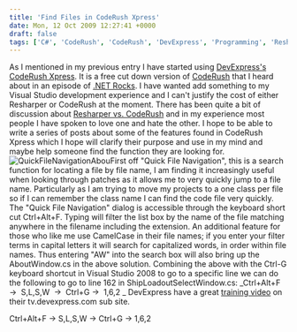 ```yaml
---
title: 'Find Files in CodeRush Xpress'
date: Mon, 12 Oct 2009 12:27:41 +0000
draft: false
tags: ['C#', 'CodeRush', 'CodeRush', 'DevExpress', 'Programming', 'Resharper', 'Visual Studio']
---
```


As I mentioned in my previous entry I have started using [DevExpress's CodeRush Xpress](http://www.devexpress.com/Products/Visual_Studio_Add-in/CodeRushX/Index.xml). It is a free cut down version of [CodeRush](http://www.devexpress.com/Products/Visual_Studio_Add-in/Coding_Assistance/) that I heard about in an episode of [.NET Rocks](http://www.dotnetrocks.com/). I have wanted add something to my Visual Studio development experience and I can't justify the cost of either Resharper or CodeRush at the moment. There has been quite a bit of discussion about [Resharper vs. CodeRush](http://www.hanselman.com/blog/ReSharperVsCodeRush.aspx) and in my experience most people I have spoken to love one and hate the other. I hope to be able to write a series of posts about some of the features found in CodeRush Xpress which I hope will clarify their purpose and use in my mind and maybe help someone find the function they are looking for. ![QuickFileNavigationAbou](/uploads/2009/10/QuickFileNavigationAbou.png "QuickFileNavigationAbou")First off "Quick File Navigation", this is a search function for locating a file by file name, I am finding it increasingly useful when looking through patches as it allows me to very quickly jump to a file name. Particularly as I am trying to move my projects to a one class per file so if I can remember the class name I can find the code file very quickly. The "Quick File Navigation" dialog is accessible through the keyboard short cut Ctrl+Alt+F. Typing will filter the list box by the name of the file matching anywhere in the filename including the extension. An additional feature for those who like me use CamelCase in their file names; if you enter your filter terms in capital letters it will search for capitalized words, in order within file names. Thus entering "AW" into the search box will also bring up the AboutWindow.cs in the above solution. Combining the above with the Ctrl-G keyboard shortcut in Visual Studio 2008 to go to a specific line we can do the following to go to line 162 in ShipLoadoutSelectWindow.cs: _Ctrl+Alt+F  →  S,L,S,W  →  Ctrl+G →  1,6,2 _ DevExpress have a great [training video](http://tv.devexpress.com/CodeRushXpress06Navigation.movie) on their tv.devexpress.com sub site.

Ctrl+Alt+F → S,L,S,W → Ctrl+G → 1,6,2